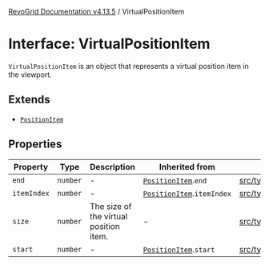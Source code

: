 [RevoGrid Documentation v4.13.5](README.md) / VirtualPositionItem

# Interface: VirtualPositionItem

`VirtualPositionItem` is an object that represents a virtual position item
in the viewport.

## Extends

- [`PositionItem`](Interface.PositionItem.md)

## Properties

| Property | Type | Description | Inherited from | Defined in |
| ------ | ------ | ------ | ------ | ------ |
| `end` | `number` | - | [`PositionItem`](Interface.PositionItem.md).`end` | [src/types/interfaces.ts:599](https://github.com/revolist/revogrid/blob/f32590b4b251a55e7610f26e48cd67947bdd6441/src/types/interfaces.ts#L599) |
| `itemIndex` | `number` | - | [`PositionItem`](Interface.PositionItem.md).`itemIndex` | [src/types/interfaces.ts:597](https://github.com/revolist/revogrid/blob/f32590b4b251a55e7610f26e48cd67947bdd6441/src/types/interfaces.ts#L597) |
| `size` | `number` | The size of the virtual position item. | - | [src/types/interfaces.ts:563](https://github.com/revolist/revogrid/blob/f32590b4b251a55e7610f26e48cd67947bdd6441/src/types/interfaces.ts#L563) |
| `start` | `number` | - | [`PositionItem`](Interface.PositionItem.md).`start` | [src/types/interfaces.ts:598](https://github.com/revolist/revogrid/blob/f32590b4b251a55e7610f26e48cd67947bdd6441/src/types/interfaces.ts#L598) |
